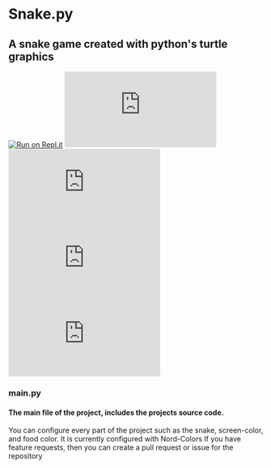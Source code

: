 # Snake.py

## A snake game created with python's turtle graphics

[![Run on Repl.it](https://img.shields.io/badge/Run-on%20Replit-lightgrey)](https://repl.it/@aksharvadaria9/snakepy)
![Issues](https://img.shields.io/github/issues/Infinitybeond1/snake.py)
![Forks](https://img.shields.io/github/forks/Infinitybeond1/snake.py)
![Stars](https://img.shields.io/github/stars/Infinitybeond1/snake.py)
![Lisence](https://img.shields.io/github/license/Infinitybeond1/snake.py)

### main.py

#### The main file of the project, includes the projects source code.

You can configure every part of the project such as the snake, screen-color, and food color. It is currently configured
with Nord-Colors If you have feature requests, then you can create a pull request or issue for the repository

 
